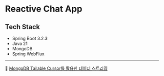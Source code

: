 # Reactive Chat App
## Tech Stack
- Spring Boot 3.2.3
- Java 21
- MongoDB
- Spring WebFlux
---
🔗 [MongoDB Tailable Cursor를 활용한 데이터 스트리밍](https://ginger-twister-537.notion.site/MongoDB-Tailable-Cursor-392ff3ae95564df7beed6bd0425ab9f4)
